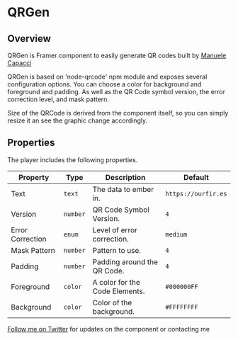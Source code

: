 # QRGen

## Overview

QRGen is Framer component to easily generate QR codes built by [Manuele Capacci](https://manuelecapacci.com/)

QRGen is based on 'node-qrcode' npm module and exposes several configuration options.
You can choose a color for background and foreground and padding. As well as the QR Code symbol version, the error correction level, and mask pattern.

Size of the QRCode is derived from the component itself, so you can simply resize it an see the graphic change accordingly.

## Properties

The player includes the following properties.

| Property         | Type     | Description                    | Default             |
| ---------------- | -------- | ------------------------------ | ------------------- |
| Text             | `text`   | The data to ember in.          | `https://ourfir.es` |
| Version          | `number` | QR Code Symbol Version.        | `4`                 |
| Error Correction | `enum`   | Level of error correction.     | `medium`            |
| Mask Pattern     | `number` | Pattern to use.                | `4`                 |
| Padding          | `number` | Padding around the QR Code.    | `4`                 |
| Foreground       | `color`  | A color for the Code Elements. | `#000000FF`         |
| Background       | `color`  | Color of the background.       | `#FFFFFFFF`         |

[Follow me on Twitter](https://twitter.com/ManueleCapacci) for updates on the component or contacting me
